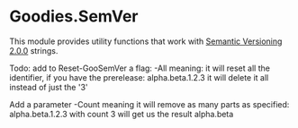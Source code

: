 # Goodies.SemVer

This module provides utility functions that work with [Semantic Versioning 2.0.0](https://semver.org/) strings.



Todo: add to Reset-GooSemVer a flag: -All meaning: it will reset all  the identifier, if you have the prerelease: alpha.beta.1.2.3 it will delete it all instead of just the '3'

Add a parameter -Count meaning it will remove as many parts as specified: alpha.beta.1.2.3 with count 3 will get us the result alpha.beta
